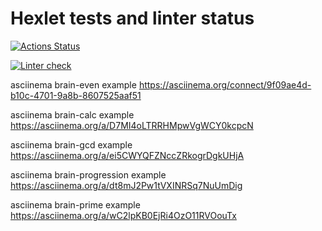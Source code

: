 # Hexlet tests and linter status

[![Actions Status](https://github.com/Data-Wan/python-project-lvl1/workflows/hexlet-check/badge.svg)](https://github.com/Data-Wan/python-project-lvl1/actions)

[![Linter check](https://github.com/Data-Wan/python-project-lvl1/workflows/.github/workflows/linter-check.yml/badge.svg)](https://github.com/Data-Wan/python-project-lvl1/actions)

asciinema brain-even example
<https://asciinema.org/connect/9f09ae4d-b10c-4701-9a8b-8607525aaf51>

asciinema brain-calc example
<https://asciinema.org/a/D7MI4oLTRRHMpwVgWCY0kcpcN>

asciinema brain-gcd example
<https://asciinema.org/a/ei5CWYQFZNccZRkogrDgkUHjA>

asciinema brain-progression example
<https://asciinema.org/a/dt8mJ2Pw1tVXINRSq7NuUmDig>

asciinema brain-prime example
<https://asciinema.org/a/wC2lpKB0EjRi4OzO11RVOouTx>
